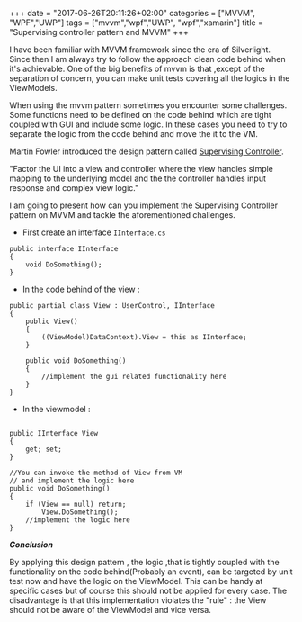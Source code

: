 +++
date = "2017-06-26T20:11:26+02:00"
categories = ["MVVM", "WPF","UWP"]
tags = ["mvvm","wpf","UWP", "wpf","xamarin"]
title = "Supervising controller pattern and MVVM"
+++

I have been familiar with MVVM framework since the era of Silverlight. Since then I am always try to follow the approach clean code behind when it's achievable.
One of the big benefits of mvvm is that ,except of the separation of concern, you can make unit tests covering all the logics in the ViewModels.  


When using the mvvm pattern sometimes you encounter some challenges. Some functions need to be defined on the code behind which are tight coupled with GUI and include some logic. 
In these cases  you need to try to separate the logic from the code behind and move the it to the VM. 

Martin Fowler introduced the design pattern called [Supervising Controller](https://martinfowler.com/eaaDev/SupervisingPresenter.html). 

"Factor the UI into a view and controller where the view handles simple mapping to the underlying model and the the controller handles input response and complex view logic."

I am going to present  how can you implement the Supervising Controller pattern on MVVM and tackle the aforementioned challenges.

* First create an interface  ```IInterface.cs```


```
public interface IInterface
{
	void DoSomething();
}
```


* In the code behind of the view :

```
public partial class View : UserControl, IInterface
{
    public View()
	{
		((ViewModel)DataContext).View = this as IInterface;
    }
	
	public void DoSomething()
	{
		//implement the gui related functionality here
    }
}
```

* In the viewmodel :


```

public IInterface View
{
	get; set;
}

//You can invoke the method of View from VM
// and implement the logic here
public void DoSomething()
{
	if (View == null) return;
		View.DoSomething();
	//implement the logic here
}
```


***Conclusion***


By applying this design pattern , the logic ,that is tightly coupled with the functionality on the code behind(Probably an event), can be targeted by unit test now and have the logic on the ViewModel. This can be handy at specific cases but of course this should not be applied for every case.
 The disadvantage is that this implementation violates the "rule" : the View should not be aware of the ViewModel and vice versa. 


